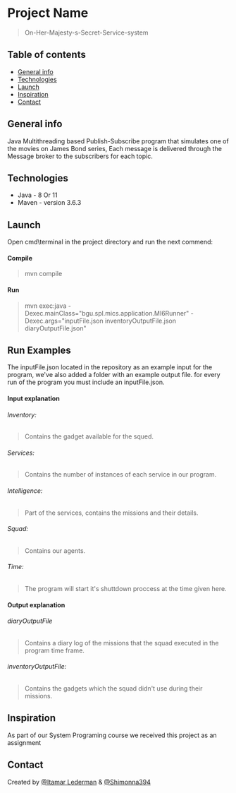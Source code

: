 # Project Name
> On-Her-Majesty-s-Secret-Service-system

## Table of contents
* [General info](#general-info)
* [Technologies](#technologies)
* [Launch](#Launch)
* [Inspiration](#inspiration)
* [Contact](#contact)

## General info
Java Multithreading  based Publish-Subscribe program that simulates one of the movies on James Bond series,
Each message is delivered through the Message broker to the subscribers for each topic.



## Technologies
* Java - 8 Or 11
* Maven - version 3.6.3

## Launch
Open cmd\terminal in the project directory and run the next commend:</br>
#### Compile
> mvn compile </br>
#### Run
> mvn exec:java -Dexec.mainClass="bgu.spl.mics.application.MI6Runner" -Dexec.args="inputFile.json inventoryOutputFile.json diaryOutputFile.json"

## Run Examples
The inputFile.json located in the repository as an example input for the program, we've also added a folder with an example output file.
for every run of the program you must include an inputFile.json.

#### Input explanation
###### Inventory:
> Contains the gadget available for the squed.
###### Services:
> Contains the number of instances of each service in our program.
###### Intelligence:
> Part of the services, contains the missions and their details.
###### Squad:
> Contains our agents.
###### Time:
> The program will start it's shuttdown proccess at the time given here.

#### Output explanation
###### diaryOutputFile
> Contains a diary log of the missions that the squad executed in the program time frame.
###### inventoryOutputFile:
> Contains the gadgets which the squad didn't use during their missions.

## Inspiration
As part of our System Programing course we received this project as an assignment

## Contact
Created by [@Itamar Lederman](https://github.com/Itamarled/) & [@Shimonna394](https://github.com/Shimonna394)